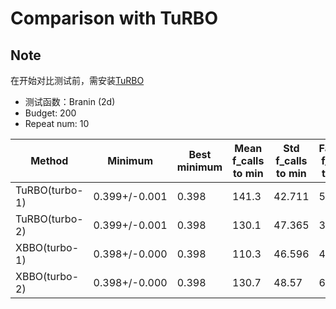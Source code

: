 # Comparison with TuRBO

## Note

在开始对比测试前，需安装[TuRBO](https://github.com/uber-research/TuRBO)


- 测试函数：Branin (2d)
- Budget: 200
- Repeat num: 10

| Method           | Minimum       | Best minimum | Mean f_calls to min | Std f_calls to min | Fastest f_calls to min |
| ---------------- | ------------- | ------------ | ------------------- | ------------------ | ---------------------- |
| TuRBO(turbo-1) | 0.399+/-0.001 |    0.398     |        141.3        |       42.711       |           50           |
| TuRBO(turbo-2) | 0.399+/-0.001 |    0.398     |        130.1        |       47.365       |           34           |
| XBBO(turbo-1) | 0.398+/-0.000 |    0.398     |        110.3        |       46.596       |           46           |
| XBBO(turbo-2) | 0.398+/-0.000 |    0.398     |        130.7        |       48.57        |           68           |